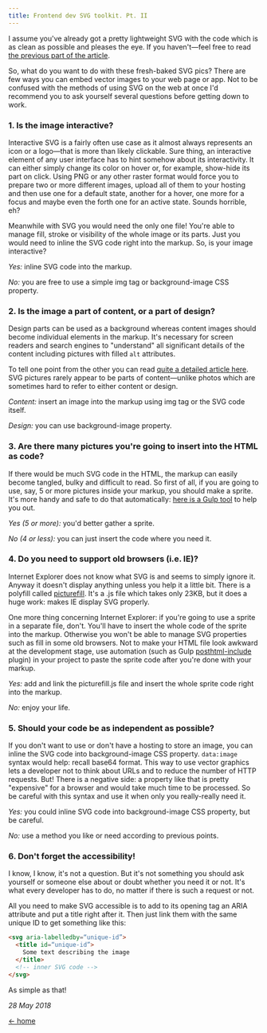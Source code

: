 ```yaml
---
title: Frontend dev SVG toolkit. Pt. II
---
```


I assume you've already got a pretty lightweight SVG with the code which is as clean as possible and pleases the eye. If you haven't&mdash;feel free to read [the previous part of the article](/frontend-dev-svg-toolkit).

So, what do you want to do with these fresh-baked SVG pics? There are few ways you can embed vector images to your web page or app. Not to be confused with the methods of using SVG on the web at once I'd recommend you to ask yourself several questions before getting down to work.

### 1. Is the image interactive?

Interactive SVG is a fairly often use case as it almost always represents an icon or a logo&mdash;that is more than likely clickable. Sure thing, an interactive element of any user interface has to hint somehow about its interactivity. It can either simply change its color on hover or, for example, show-hide its part on click. Using PNG or any other raster format would force you to prepare two or more different images, upload all of them to your hosting and then use one for a default state, another for a hover, one more for a focus and maybe even the forth one for an active state. Sounds horrible, eh?

Meanwhile with SVG you would need the only one file! You're able to manage fill, stroke or visibility of the whole image or its parts. Just you would need to inline the SVG code right into the markup. So, is your image interactive?

*Yes:* inline SVG code into the markup.

*No:* you are free to use a simple img tag or background-image CSS property.

### 2. Is the image a part of content, or a part of design?

Design parts can be used as a background whereas content images should become individual elements in the markup. It's necessary for screen readers and search engines to "understand" all significant details of the content including pictures with filled `alt` attributes.

To tell one point from the other you can read [quite a detailed article here](https://pawelgrzybek.com/image-tag-vs-background-property/). SVG pictures rarely appear to be parts of content&mdash;unlike photos which are sometimes hard to refer to either content or design.

*Content:* insert an image into the markup using img tag or the SVG code itself.

*Design:* you can use background-image property.

### 3. Are there many pictures you're going to insert into the HTML as code?

If there would be much SVG code in the HTML, the markup can easily become tangled, bulky and difficult to read. So first of all, if you are going to use, say, 5 or more pictures inside your markup, you should make a sprite. It's more handy and safe to do that automatically: [here is a Gulp tool](https://github.com/marinakuznetcova/sprite) to help you out.

*Yes (5 or more):* you'd better gather a sprite.

*No (4 or less):* you can just insert the code where you need it.

### 4. Do you need to support old browsers (i.e. IE)?

Internet Explorer does not know what SVG is and seems to simply ignore it. Anyway it doesn't display anything unless you help it a little bit. There is a polyfill called [picturefill](http://scottjehl.github.io/picturefill/). It's a .js file which takes only 23KB, but it does a huge work: makes IE display SVG properly.

One more thing concerning Internet Explorer: if you're going to use a sprite in a separate file, don't. You'll have to insert the whole code of the sprite into the markup. Otherwise you won't be able to manage SVG properties such as fill in some old browsers. Not to make your HTML file look awkward at the development stage, use automation (such as Gulp [posthtml-include](https://www.npmjs.com/package/posthtml-include) plugin) in your project to paste the sprite code after you're done with your markup.

*Yes:* add and link the picturefill.js file and insert the whole sprite code right into the markup.

*No:* enjoy your life.

### 5. Should your code be as independent as possible?

If you don't want to use or don't have a hosting to store an image, you can inline the SVG code into background-image CSS property. `data:image` syntax would help: recall base64 format. This way to use vector graphics lets a developer not to think about URLs and to reduce the number of HTTP requests. But! There is a negative side: a property like that is pretty "expensive" for a browser and would take much time to be processed. So be careful with this syntax and use it when only you really-really need it.

*Yes:* you could inline SVG code into background-image CSS property, but be careful.

*No:* use a method you like or need according to previous points.

### 6. Don't forget the accessibility!

I know, I know, it's not a question. But it's not something you should ask yourself or someone else about or doubt whether you need it or not. It's what every developer has to do, no matter if there is such a request or not.

All you need to make SVG accessible is to add to its opening tag an ARIA attribute and put a title right after it. Then just link them with the same unique ID to get something like this:

```html
<svg aria-labelledby=“unique-id”>
  <title id=“unique-id”>
    Some text describing the image
  </title>
  <!-- inner SVG code -->
</svg>
```

As simple as that!

*28 May 2018*

[&larr; home](/)
